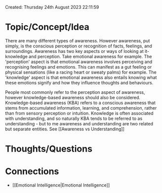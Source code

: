 ---
---

Created: Thursday 24th August 2023 22:11:59
# Topic/Concept/Idea

There are many different types of awareness. However awareness, put simply, is the conscious perception or recognition of facts, feelings, and surroundings. Awareness has two key aspects or ways of looking at it- knowledge and perception. Take emotional awareness for example. The 'perception' aspect is that emotional awareness involves perceiving and recognising feelings and emotions. This can manifest as a gut feeling or physical sensations (like a racing heart or sweaty palms) for example. The 'knowledge' aspect is that emotional awareness also entails knowing what these emotions signify and how they influence thoughts and behaviours. 

People most commonly refer to the perception aspect of awareness, however knowledge-based awareness should also be considered. Knowledge-based awareness (KBA) refers to a conscious awareness that stems from accumulated information, learning, and comprehension, rather than from sensory perception or intuition. Knowledge is often associated with understanding, and so naturally KBA tends to be referred to as understanding - but to me awareness and understanding are two related but separate entities. See [[Awareness vs Understanding]]

# Thoughts/Questions


# Connections

- [[Emotional Intelligence|Emotional Intelligence]]

